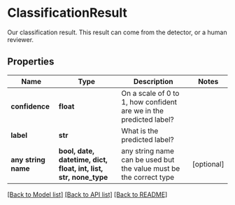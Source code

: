 # ClassificationResult

Our classification result. This result can come from the detector, or a human reviewer.

## Properties
Name | Type | Description | Notes
------------ | ------------- | ------------- | -------------
**confidence** | **float** | On a scale of 0 to 1, how confident are we in the predicted label? | 
**label** | **str** | What is the predicted label? | 
**any string name** | **bool, date, datetime, dict, float, int, list, str, none_type** | any string name can be used but the value must be the correct type | [optional]

[[Back to Model list]](../README.md#documentation-for-models) [[Back to API list]](../README.md#documentation-for-api-endpoints) [[Back to README]](../README.md)


